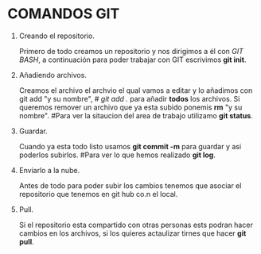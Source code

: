 # COMANDOS GIT

1. Creando el repositorio.

    Primero de todo creamos un repositorio y nos dirigimos a él con *GIT BASH*, a continuación para poder trabajar con GIT escrivimos **git init**.

2. Añadiendo archivos.

    Creamos el archivo el archvio el qual vamos a editar y lo añadimos con git add "y su nombre", # *git add .* para añadir **todos** los archivos. Si queremos remover un archivo que ya esta subido ponemis **rm** "y su nombre".
    #Para ver la sitaucion del area de trabajo utilizamo **git status**.

3. Guardar.

    Cuando ya esta todo listo usamos **git commit -m** para guardar y asi poderlos subirlos.
    #Para ver lo que hemos realizado **git log**.

4. Enviarlo a la nube.

    Antes de todo para poder subir los cambios tenemos que asociar el repositorio que tenemos en git hub co.n el local.

5. Pull.

    Si el repositorio esta compartido con otras personas ests podran hacer cambios en los archivos, si los quieres actaulizar tirnes que hacer **git pull**.
